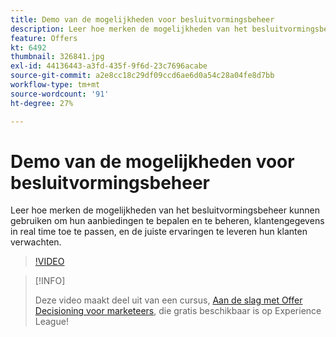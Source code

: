 ```yaml
---
title: Demo van de mogelijkheden voor besluitvormingsbeheer
description: Leer hoe merken de mogelijkheden van het besluitvormingsbeheer kunnen gebruiken om hun aanbiedingen te bepalen en te beheren, klantengegevens in real time toe te passen, en de juiste ervaringen te leveren hun klanten verwachten.
feature: Offers
kt: 6492
thumbnail: 326841.jpg
exl-id: 44136443-a3fd-435f-9f6d-23c7696acabe
source-git-commit: a2e8cc18c29df09ccd6ae6d0a54c28a04fe8d7bb
workflow-type: tm+mt
source-wordcount: '91'
ht-degree: 27%

---
```


# Demo van de mogelijkheden voor besluitvormingsbeheer

Leer hoe merken de mogelijkheden van het besluitvormingsbeheer kunnen gebruiken om hun aanbiedingen te bepalen en te beheren, klantengegevens in real time toe te passen, en de juiste ervaringen te leveren hun klanten verwachten.

>[!VIDEO](https://video.tv.adobe.com/v/326841?quality=12&learn=on)

>[!INFO]
>
> Deze video maakt deel uit van een cursus, [Aan de slag met Offer Decisioning voor marketeers](https://experienceleague.adobe.com/?recommended=ExperiencePlatform-U-1-2020.1.offerdecisioning), die gratis beschikbaar is op Experience League!
